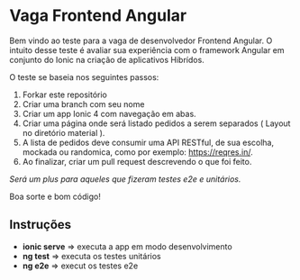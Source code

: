 # Vaga Frontend Angular

Bem vindo ao teste para a vaga de desenvolvedor Frontend Angular. 
O intuito desse teste é avaliar sua experiência com o framework Angular
em conjunto do Ionic na criação de aplicativos Hibrídos.

O teste se baseia nos seguintes passos:

1. Forkar este repositório
2. Criar uma branch com seu nome
3. Criar um app Ionic 4 com navegação em abas.
4. Criar uma página onde será listado pedidos a serem separados ( Layout no diretório material ).
5. A lista de pedidos deve consumir uma API RESTful, de sua escolha, mockada ou randomica, como por exemplo: https://reqres.in/.
6. Ao finalizar, criar um pull request descrevendo o que foi feito.

*Será um plus para aqueles que fizeram testes e2e e unitários.*

Boa sorte e bom código!

## Instruções

- <strong>ionic serve</strong> => executa a app em modo desenvolvimento
- <strong>ng test</strong> => executa os testes unitários
- <strong>ng e2e</strong> => execut os testes e2e